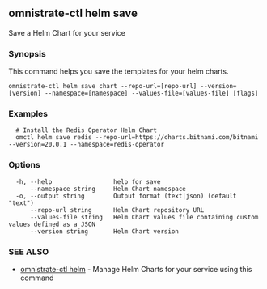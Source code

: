 ## omnistrate-ctl helm save

Save a Helm Chart for your service

### Synopsis

This command helps you save the templates for your helm charts.

```
omnistrate-ctl helm save chart --repo-url=[repo-url] --version=[version] --namespace=[namespace] --values-file=[values-file] [flags]
```

### Examples

```
  # Install the Redis Operator Helm Chart
  omctl helm save redis --repo-url=https://charts.bitnami.com/bitnami --version=20.0.1 --namespace=redis-operator
```

### Options

```
  -h, --help                 help for save
      --namespace string     Helm Chart namespace
  -o, --output string        Output format (text|json) (default "text")
      --repo-url string      Helm Chart repository URL
      --values-file string   Helm Chart values file containing custom values defined as a JSON
      --version string       Helm Chart version
```

### SEE ALSO

* [omnistrate-ctl helm](omnistrate-ctl_helm.md)	 - Manage Helm Charts for your service using this command

